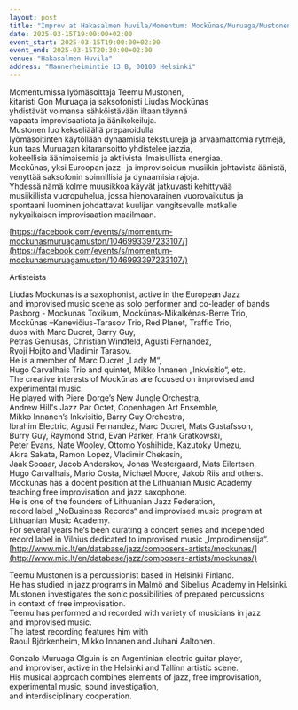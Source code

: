```yaml
---
layout: post
title: "Improv at Hakasalmen huvila/Momentum: Mockūnas/Muruaga/Mustonen trio"
date: 2025-03-15T19:00:00+02:00
event_start: 2025-03-15T19:00:00+02:00
event_end: 2025-03-15T20:30:00+02:00
venue: "Hakasalmen Huvila"
address: "Mannerheimintie 13 B, 00100 Helsinki"
---
```


Momentumissa lyömäsoittaja Teemu Mustonen,   
kitaristi Gon Muruaga ja saksofonisti Liudas Mockūnas   
yhdistävät voimansa sähköistävään iltaan täynnä   
vapaata improvisaatiota ja äänikokeiluja.   
Mustonen luo kekseliäällä preparoidulla   
lyömäsoitinten käytöllään dynaamisia tekstuureja ja arvaamattomia rytmejä,   
kun taas Muruagan kitaransoitto yhdistelee jazzia,   
kokeellisia äänimaisemia ja aktiivista ilmaisullista energiaa.   
Mockūnas, yksi Euroopan jazz- ja improvisoidun musiikin johtavista äänistä,  
venyttää saksofonin soinnillisia ja dynaamisia rajoja.  
Yhdessä nämä kolme muusikkoa käyvät jatkuvasti kehittyvää   
musiikillista vuoropuhelua, jossa hienovarainen vuorovaikutus ja  
spontaani luominen johdattavat kuulijan vangitsevalle matkalle  
nykyaikaisen improvisaation maailmaan.  
  
[https://facebook.com/events/s/momentum-mockunasmuruagamuston/1046993397233107/](https://facebook.com/events/s/momentum-mockunasmuruagamuston/1046993397233107/)  
  
Artisteista  
  
Liudas Mockunas is a saxophonist, active in the European Jazz   
and improvised music scene as solo performer and co-leader of bands   
Pasborg - Mockunas Toxikum, Mockūnas-Mikalkėnas-Berre Trio,   
Mockūnas –Kanevičius-Tarasov Trio, Red Planet, Traffic Trio,   
duos with Marc Ducret, Barry Guy,  
Petras Geniusas, Christian Windfeld, Agusti Fernandez,   
Ryoji Hojito and Vladimir Tarasov.   
He is a member of Marc Ducret „Lady M“,   
Hugo Carvalhais Trio and quintet, Mikko Innanen „Inkvisitio“, etc.  
The creative interests of Mockūnas are focused on improvised and experimental music.   
He played with Piere Dorge’s New Jungle Orchestra,   
Andrew Hill&#39;s Jazz Par Octet, Copenhagen Art Ensemble,   
Mikko Innanen’s Inkvisitio, Barry Guy Orchestra,   
Ibrahim Electric, Agusti Fernandez, Marc Ducret, Mats Gustafsson,   
Burry Guy, Raymond Strid, Evan Parker, Frank Gratkowski,   
Peter Evans, Nate Wooley, Ottomo Yoshihide, Kazutoky Umezu,   
Akira Sakata, Ramon Lopez, Vladimir Chekasin,   
Jaak Sooaar, Jacob Anderskov, Jonas Westergaard, Mats Eilertsen,   
Hugo Carvalhais, Mario Costa, Michael Moore, Jakob Riis and others.  
Mockunas has a docent position at the Lithuanian Music Academy  
teaching free improvisation and jazz saxophone.  
He is one of the founders of Lithuanian Jazz Federation,   
record label „NoBusiness Records“ and improvised music program at  
Lithuanian Music Academy.   
For several years he‘s been curating a concert series and independed  
 record label in Vilnius dedicated to improvised music „Improdimensija“.  
[http://www.mic.lt/en/database/jazz/composers-artists/mockunas/](http://www.mic.lt/en/database/jazz/composers-artists/mockunas/)  
  
  
Teemu Mustonen is a percussionist based in Helsinki Finland.   
He has studied in jazz programs in Malmö and Sibelius Academy in Helsinki.   
Mustonen investigates the sonic possibilities of prepared percussions   
in context of free improvisation.   
Teemu has performed and recorded with variety of musicians in jazz   
and improvised music.   
The latest recording features him with   
Raoul Björkenheim, Mikko Innanen and Juhani Aaltonen.  
  
Gonzalo Muruaga Olguin is an Argentinian electric guitar player,  
 and improviser, active in the Helsinki and Tallinn artistic scene.  
His musical approach combines elements of jazz, free improvisation,   
experimental music, sound investigation,   
and interdisciplinary cooperation.
